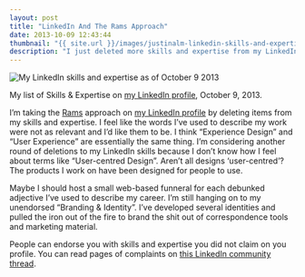```yaml
---
layout: post
title: "LinkedIn And The Rams Approach"
date: 2013-10-09 12:43:44
thumbnail: "{{ site.url }}/images/justinalm-linkedin-skills-and-expertise.png"
description: "I just deleted more skills and expertise from my LinkedIn profile."
---
```


<img src="{{ site.url }}/images/justinalm-linkedin-skills-and-expertise.png" alt="My LinkedIn skills and expertise as of October 9 2013" />
<p class="image-caption">My list of Skills &amp; Expertise on <a href="http://www.linkedin.com/profile/view?id=42288841&trk=nav_responsive_tab_profile" target="_blank" title="My LinkedIn profile">my LinkedIn profile</a>, October 9, 2013.</p>

I’m taking the [Rams](http://www.gestalten.tv/motion/dieter-rams) approach on [my LinkedIn profile](http://www.linkedin.com/profile/view?id=42288841&trk=nav_responsive_tab_profile) by deleting items from my skills and expertise. I feel like the words I’ve used to describe my work were not as relevant and I’d like them to be. I think “Experience Design” and “User Experience” are essentially the same thing. I’m considering another round of deletions to my LinkedIn skills because I don’t know how I feel about terms like “User-centred Design”. Aren’t all designs ‘user-centred’? The products I work on have been designed for people to use.

Maybe I should host a small web-based funneral for each debunked adjective I’ve used to describe my career. I’m still hanging on to my unendorsed “Branding & Identity”. I’ve developed several identities and pulled the iron out of the fire to brand the shit out of correspondence tools and marketing material. 

People can endorse you with skills and expertise you did not claim on you profile. You can read pages of complaints on [this LinkedIn community thread](http://community.linkedin.com/questions/16624/why-am-i-being-endorsed-for-skills-and-expertise-i.html). 